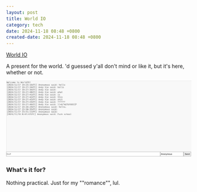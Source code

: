 ```yaml
---
layout: post
title: World IO
category: tech
date: 2024-11-18 08:48 +0800
created-date: 2024-11-18 08:48 +0800
---
```


[World IO](https://axcwg.github.io/worldio_client)

A present for the world. 'd guessed y'all don't mind or like it, but it's here, whether or not. 

![World IO](/assets/images/worldio.png)

### What's it for? 

Nothing practical. Just for my ""romance"", lul. 